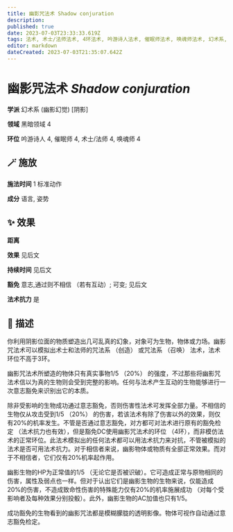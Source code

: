 ```yaml
---
title: 幽影咒法术 Shadow conjuration
description: 
published: true
date: 2023-07-03T23:33:33.619Z
tags: 法术, 术士/法师法术, 4环法术, 吟游诗人法术, 催眠师法术, 唤魂师法术, 幻术系, 幽影幻觉, 阴影, 黑暗领域
editor: markdown
dateCreated: 2023-07-03T21:35:07.642Z
---
```


# **幽影咒法术** *Shadow conjuration*

**学派** 幻术系 (幽影幻觉) \[阴影\] 

**领域** 黑暗领域 4

**环位** 吟游诗人 4, 催眠师 4, 术士/法师 4, 唤魂师 4

## 🪄 施放

**施法时间** 1 标准动作

**成分** 语言, 姿势

## ✨ 效果  

**距离**  

**效果** 见后文 

**持续时间** 见后文 

**豁免** 意志,通过则不相信 （若有互动）; 可变; 见后文

**法术抗力** 是

## 📖 描述

你利用阴影位面的物质塑造出几可乱真的幻象，对象可为生物，物体或力场。幽影咒法术可以模拟出术士和法师的咒法系 （创造） 或咒法系 （召唤） 法术，法术环位不高于3环。

幽影咒法术所塑造的物体只有真实事物1/5 （20%） 的强度，不过那些将幽影咒法术信以为真的生物则会受到完整的影响。任何与法术产生互动的生物能够进行一次意志豁免来识别出它的本质。

除非受影响的生物成功通过意志豁免，否则伤害性法术可发挥全部力量。不相信的生物仅从攻击受到1/5 （20%） 的伤害，若该法术有除了伤害以外的效果，则仅有20%的机率发生。不管是否通过意志豁免，对方都可对法术进行原有的豁免检定 （法术抗力也有效），但是豁免DC使用幽影咒法术的环位 （4环），而非模仿法术的正常环位。此法术模拟出的任何法术都可以用法术抗力来对抗，不管被模拟的法术是否可用法术抗力。对于相信者来说，幽影物体或物质有全部正常效果。而对于不相信者，它们仅有20%机率起作用。

幽影生物的HP为正常值的1/5 （无论它是否被识破）。它可造成正常与原物相同的伤害，属性及弱点也一样。但对于认出它们是幽影生物的生物来说，仅能造成20%的伤害，不造成致命性伤害的特殊能力仅有20%的机率施展成功 （对每个受影响者及每种效果分别投骰）。此外，幽影生物的AC加值也只有1/5。

成功豁免的生物看到的幽影咒法都是模糊朦胧的透明影像。物体可视作自动通过意志豁免检定。
    